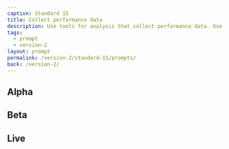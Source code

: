 ```yaml
---
caption: Standard 15
title: Collect performance data
description: Use tools for analysis that collect performance data. Use this data to analyse the success of the service and to translate this into features and tasks for the next phase of development.
tags:
  - prompt
  - version-2
layout: prompt
permalink: /version-2/standard-15/prompts/
back: /version-2/
---
```


## Alpha

## Beta

## Live
